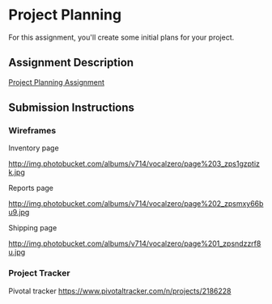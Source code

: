 # Project Planning
For this assignment, you'll create some initial plans for your project.

## Assignment Description
[Project Planning Assignment](https://education.launchcode.org/liftoff/assignments/planning/)

## Submission Instructions

### Wireframes

Inventory page

http://img.photobucket.com/albums/v714/vocalzero/page%203_zps1gzptizk.jpg

Reports page

http://img.photobucket.com/albums/v714/vocalzero/page%202_zpsmxy66bu9.jpg

Shipping page

http://img.photobucket.com/albums/v714/vocalzero/page%201_zpsndzzrf8u.jpg

### Project Tracker

Pivotal tracker https://www.pivotaltracker.com/n/projects/2186228
